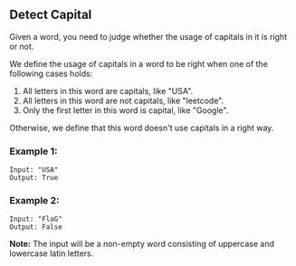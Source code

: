 ## Detect Capital
Given a word, you need to judge whether the usage of capitals in it is right or not.

We define the usage of capitals in a word to be right when one of the following cases holds:

1. All letters in this word are capitals, like "USA".
2. All letters in this word are not capitals, like "leetcode".
3. Only the first letter in this word is capital, like "Google".

Otherwise, we define that this word doesn't use capitals in a right way.
 

### Example 1:

```
Input: "USA"
Output: True
```

### Example 2:

```
Input: "FlaG"
Output: False
```

**Note:** The input will be a non-empty word consisting of uppercase and lowercase latin letters.